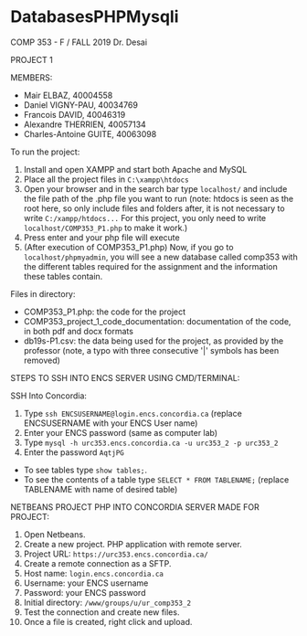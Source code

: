 # DatabasesPHPMysqli
COMP 353 - F / FALL 2019
Dr. Desai

PROJECT 1

MEMBERS:
- Mair ELBAZ, 40004558
- Daniel VIGNY-PAU, 40034769
- Francois DAVID, 40046319
- Alexandre THERRIEN, 40057134
- Charles-Antoine GUITE, 40063098

To run the project:

1) Install and open XAMPP and start both Apache and MySQL
2) Place all the project files in `C:\xampp\htdocs`
3) Open your browser and in the search bar type `localhost/` and include the file path of the .php file you want to run (note: htdocs is seen as the root here, so only include files and folders after, it is not necessary to write `C:/xampp/htdocs...` For this project, you only need to write `localhost/COMP353_P1.php` to make it work.)
4) Press enter and your php file will execute
5) (After execution of COMP353_P1.php) Now, if you go to `localhost/phpmyadmin`, you will see a new database called comp353 with the different tables required for the assignment and the information these tables contain.

Files in directory:
- COMP353_P1.php: the code for the project
- COMP353_project_1_code_documentation: documentation of the code, in both pdf and docx formats
- db19s-P1.csv: the data being used for the project, as provided by the professor (note, a typo with three consecutive '|' symbols has been removed)

STEPS TO SSH INTO ENCS SERVER USING CMD/TERMINAL:

SSH Into Concordia:
1) Type `ssh ENCSUSERNAME@login.encs.concordia.ca` (replace ENCSUSERNAME with your ENCS User name)
2) Enter your ENCS password (same as computer lab)
3) Type `mysql -h urc353.encs.concordia.ca -u urc353_2 -p urc353_2`
4) Enter the password `AqtjPG`

- To see tables type `show tables;`.
- To see the contents of a table type `SELECT * FROM TABLENAME;` (replace TABLENAME with name of desired table)


NETBEANS PROJECT PHP INTO CONCORDIA SERVER MADE FOR PROJECT:

1) Open Netbeans.
2) Create a new project. PHP application with remote server.
3) Project URL: `https://urc353.encs.concordia.ca/`
4) Create a remote connection as a SFTP.
5) Host name: `login.encs.concordia.ca`
6) Username: your ENCS username
7) Password: your ENCS password
8) Initial directory: `/www/groups/u/ur_comp353_2`
9) Test the connection and create new files.
10) Once a file is created, right click and upload.




